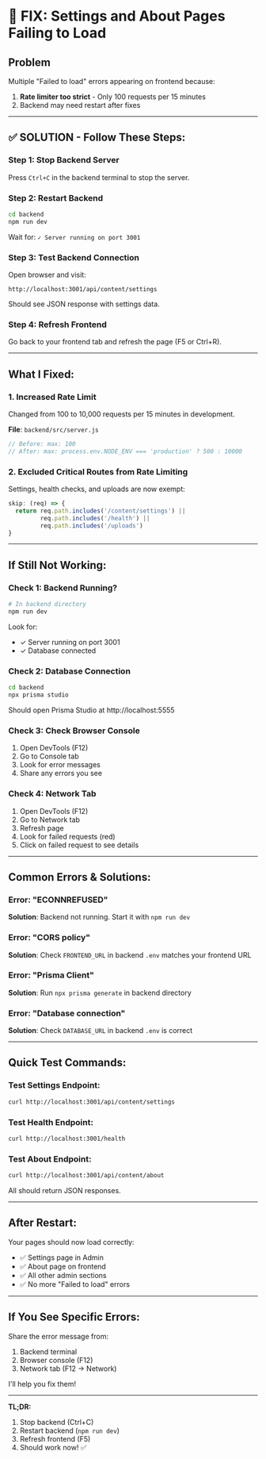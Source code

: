 # 🔧 FIX: Settings and About Pages Failing to Load

## Problem
Multiple "Failed to load" errors appearing on frontend because:
1. **Rate limiter too strict** - Only 100 requests per 15 minutes
2. Backend may need restart after fixes

---

## ✅ SOLUTION - Follow These Steps:

### Step 1: Stop Backend Server
Press `Ctrl+C` in the backend terminal to stop the server.

### Step 2: Restart Backend
```bash
cd backend
npm run dev
```

Wait for: `✓ Server running on port 3001`

### Step 3: Test Backend Connection
Open browser and visit:
```
http://localhost:3001/api/content/settings
```

Should see JSON response with settings data.

### Step 4: Refresh Frontend
Go back to your frontend tab and refresh the page (F5 or Ctrl+R).

---

## What I Fixed:

### 1. **Increased Rate Limit**
Changed from 100 to 10,000 requests per 15 minutes in development.

**File**: `backend/src/server.js`
```javascript
// Before: max: 100
// After: max: process.env.NODE_ENV === 'production' ? 500 : 10000
```

### 2. **Excluded Critical Routes from Rate Limiting**
Settings, health checks, and uploads are now exempt:
```javascript
skip: (req) => {
  return req.path.includes('/content/settings') || 
         req.path.includes('/health') ||
         req.path.includes('/uploads')
}
```

---

## If Still Not Working:

### Check 1: Backend Running?
```bash
# In backend directory
npm run dev
```

Look for:
- ✓ Server running on port 3001
- ✓ Database connected

### Check 2: Database Connection
```bash
cd backend
npx prisma studio
```

Should open Prisma Studio at http://localhost:5555

### Check 3: Check Browser Console
1. Open DevTools (F12)
2. Go to Console tab
3. Look for error messages
4. Share any errors you see

### Check 4: Network Tab
1. Open DevTools (F12)
2. Go to Network tab
3. Refresh page
4. Look for failed requests (red)
5. Click on failed request to see details

---

## Common Errors & Solutions:

### Error: "ECONNREFUSED"
**Solution**: Backend not running. Start it with `npm run dev`

### Error: "CORS policy"
**Solution**: Check `FRONTEND_URL` in backend `.env` matches your frontend URL

### Error: "Prisma Client"
**Solution**: Run `npx prisma generate` in backend directory

### Error: "Database connection"
**Solution**: Check `DATABASE_URL` in backend `.env` is correct

---

## Quick Test Commands:

### Test Settings Endpoint:
```bash
curl http://localhost:3001/api/content/settings
```

### Test Health Endpoint:
```bash
curl http://localhost:3001/health
```

### Test About Endpoint:
```bash
curl http://localhost:3001/api/content/about
```

All should return JSON responses.

---

## After Restart:

Your pages should now load correctly:
- ✅ Settings page in Admin
- ✅ About page on frontend
- ✅ All other admin sections
- ✅ No more "Failed to load" errors

---

## If You See Specific Errors:

Share the error message from:
1. Backend terminal
2. Browser console (F12)
3. Network tab (F12 → Network)

I'll help you fix them!

---

**TL;DR:**
1. Stop backend (Ctrl+C)
2. Restart backend (`npm run dev`)
3. Refresh frontend (F5)
4. Should work now! ✅
